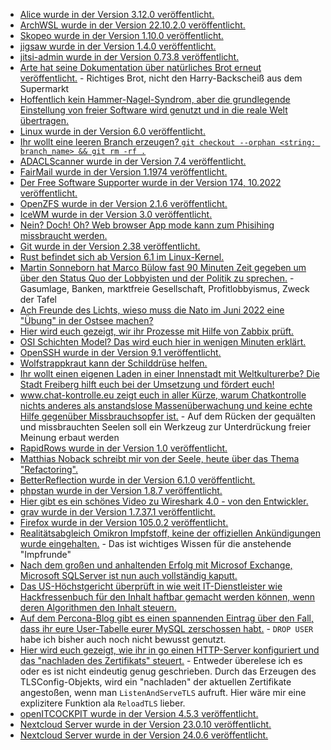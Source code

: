 * [Alice wurde in der Version 3.12.0 veröffentlicht.](https://github.com/nelmio/alice/releases/tag/3.12.0)
* [ArchWSL wurde in der Version 22.10.2.0 veröffentlicht.](https://github.com/yuk7/ArchWSL/releases/tag/22.10.2.0)
* [Skopeo wurde in der Version 1.10.0 veröffentlicht.](https://github.com/containers/skopeo/releases/tag/v1.10.0)
* [jigsaw wurde in der Version 1.4.0 veröffentlicht.](https://github.com/tighten/jigsaw/releases/tag/v1.4.0)
* [jitsi-admin wurde in der Version 0.73.8 veröffentlicht.](https://github.com/H2-invent/jitsi-admin/releases/tag/0.73.8)
* [Arte hat seine Dokumentation über natürliches Brot erneut veröffentlicht.](https://www.youtube.com/watch?v=E4GxZNna0JE) - Richtiges Brot, nicht den Harry-Backscheiß aus dem Supermarkt
* [Hoffentlich kein Hammer-Nagel-Syndrom, aber die grundlegende Einstellung von freier Software wird genutzt und in die reale Welt übertragen.](https://www.opensourcerers.org/2022/10/03/opensourceseeds-solving-the-worlds-problems-using-open-approaches/)
* [Linux wurde in der Version 6.0 veröffentlicht.](https://lwn.net/Articles/910086/)
* [Ihr wollt eine leeren Branch erzeugen? `git checkout --orphan <string: branch_name> && git rm -rf .`](https://www.shellhacks.com/git-create-empty-branch/)
* [ADACLScanner wurde in der Version 7.4 veröffentlicht.](https://github.com/canix1/ADACLScanner/releases/tag/7.4)
* [FairMail wurde in der Version 1.1974 veröffentlicht.](https://github.com/M66B/FairEmail/releases/tag/1.1974)
* [Der Free Software Supporter wurde in der Version 174, 10.2022 veröffentlicht.](https://www.fsf.org/free-software-supporter/2022/october)
* [OpenZFS wurde in der Version 2.1.6 veröffentlicht.](https://github.com/openzfs/zfs/releases/tag/zfs-2.1.6)
* [IceWM wurde in der Version 3.0 veröffentlicht.](https://www.phoronix.com/news/IceWM-3.0-Released)
* [Nein? Doch! Oh? Web browser App mode kann zum Phisihing missbraucht werden.](https://www.bleepingcomputer.com/news/security/web-browser-app-mode-can-be-abused-to-make-desktop-phishing-pages/)
* [Git wurde in der Version 2.38 veröffentlicht.](https://lwn.net/Articles/910213/)
* [Rust befindet sich ab Version 6.1 im Linux-Kernel.](https://www.phoronix.com/news/Rust-Is-Merged-Linux-6.1)
* [Martin Sonneborn hat Marco Bülow fast 90 Minuten Zeit gegeben um über den Status Quo der Lobbyisten und der Politik zu sprechen.](https://www.youtube.com/watch?v=KCRD1-8zgHY) - Gasumlage, Banken, marktfreie Gesellschaft, Profitlobbyismus, Zweck der Tafel
* [Ach Freunde des Lichts, wieso muss die Nato im Juni 2022 eine "Übung" in der Ostsee machen?](https://blog.fefe.de/?ts=9dc521e2)
* [Hier wird euch gezeigt, wir ihr Prozesse mit Hilfe von Zabbix prüft.](https://blog.zabbix.com/whats-up-home-staring-at-the-video-stream/23882/)
* [OSI Schichten Model? Das wird euch hier in wenigen Minuten erklärt.](https://opensource.com/article/22/10/osi-model-network-communications)
* [OpenSSH wurde in der Version 9.1 veröffentlicht.](https://lwn.net/Articles/910301/)
* [Wolfstrappkraut kann der Schilddrüse helfen.](https://www.zauber-kraut.de/morbus-basedow-mit-pflanzen-behandeln)
* [Ihr wollt einen eigenen Laden in einer Innenstadt mit Weltkulturerbe? Die Stadt Freiberg hilft euch bei der Umsetzung und fördert euch!](https://www.mdr.de/video/mdr-videos/a/video-661152.html)
* [www.chat-kontrolle.eu zeigt euch in aller Kürze, warum Chatkontrolle nichts anderes als anstandslose Massenüberwachung und keine echte Hilfe gegenüber Missbrauchsopfer ist.](https://netzpolitik.org/2022/video-die-gefahren-der-chatkontrolle-einfach-erklaert/) - Auf dem Rücken der gequälten und missbrauchten Seelen soll ein Werkzeug zur Unterdrückung freier Meinung erbaut werden
* [RapidRows wurde in der Version 1.0 veröffentlicht.](https://www.postgresql.org/about/news/rapidrows-10-released-2520/)
* [Matthias Noback schreibt mir von der Seele, heute über das Thema "Refactoring".](https://matthiasnoback.nl/2022/10/refactoring-without-tests-should-be-fine/)
* [BetterReflection wurde in der Version 6.1.0 veröffentlicht.](https://github.com/Roave/BetterReflection/releases/tag/6.1.0)
* [phpstan wurde in der Version 1.8.7 veröffentlicht.](https://github.com/phpstan/phpstan/releases/tag/1.8.7)
* [Hier gibt es ein schönes Video zu Wireshark 4.0 - von den Entwickler.](https://www.youtube.com/embed/3HdKhen0Gqw)
* [grav wurde in der Version 1.7.37.1 veröffentlicht.](https://github.com/getgrav/grav/releases/tag/1.7.37.1)
* [Firefox wurde in der Version 105.0.2 veröffentlicht.](https://www.borncity.com/blog/2022/10/06/firefox-105-0-2-freigegeben/)
* [Realitätsabgleich Omikron Impfstoff, keine der offiziellen Ankündigungen wurde eingehalten.](https://impfentscheidung.online/omikron-impfstoffe-keine-der-ankuendigungen-wurde-eingehalten/) - Das ist wichtiges Wissen für die anstehende "Impfrunde"
* [Nach dem großen und anhaltenden Erfolg mit Microsof Exchange, Microsoft SQLServer ist nun auch vollständig kaputt.](https://www.bleepingcomputer.com/news/security/hundreds-of-microsoft-sql-servers-backdoored-with-new-malware/)
* [Das US-Höchstgericht überprüft in wie weit IT-Dienstleister wie Hackfressenbuch für den Inhalt haftbar gemacht werden können, wenn deren Algorithmen den Inhalt steuern.](https://netzpolitik.org/2022/haftungsfreiheit-us-hoechstgericht-prueft-privilegien-der-tech-konzerne/)
* [Auf dem Percona-Blog gibt es einen spannenden Eintrag über den Fall, dass ihr eure User-Tabelle eurer MySQL zerschossen habt.](https://www.percona.com/blog/when-manipulating-mysql-user-tables-goes-wrong-troubleshooting-error-1396/) - `DROP USER` habe ich bisher auch noch nicht bewusst genutzt.
* [Hier wird euch gezeigt, wie ihr in go einen HTTP-Server konfiguriert und das "nachladen des Zertifikats" steuert.](https://opensource.com/article/22/9/dynamically-update-tls-certificates-golang-server-no-downtime) - Entweder überelese ich es oder es ist nicht eindeutig genug geschrieben. Durch das Erzeugen des TLSConfig-Objekts, wird ein "nachladen" der aktuellen Zertifikate angestoßen, wenn man `ListenAndServeTLS` aufruft. Hier wäre mir eine explizitere Funktion ala `ReloadTLS` lieber.
* [openITCOCKPIT wurde in der Version 4.5.3 veröffentlicht.](https://github.com/it-novum/openITCOCKPIT/releases/tag/openITCOCKPIT-4.5.3)
* [Nextcloud Server wurde in der Version 23.0.10 veröffentlicht.](https://github.com/nextcloud/server/releases/tag/v23.0.10)
* [Nextcloud Server wurde in der Version 24.0.6 veröffentlicht.](https://github.com/nextcloud/server/releases/tag/v24.0.6)

